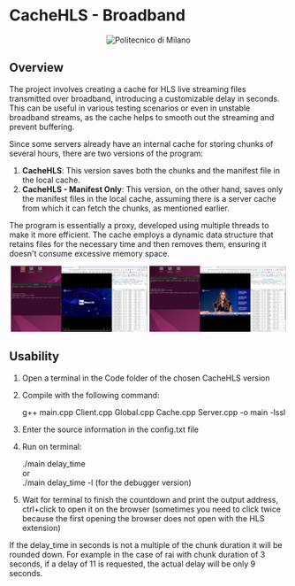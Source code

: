 # CacheHLS - Broadband

<p align="center">
    <img src="https://i.imgur.com/mPb3Qbd.gif" width="180" alt="Politecnico di Milano"/>
</p>

## Overview
The project involves creating a cache for HLS live streaming files transmitted over broadband, introducing a customizable delay in seconds. This can be useful in various testing scenarios or even in unstable broadband streams, as the cache helps to smooth out the streaming and prevent buffering.

Since some servers already have an internal cache for storing chunks of several hours, there are two versions of the program:

1. **CacheHLS**: This version saves both the chunks and the manifest file in the local cache.
2. **CacheHLS - Manifest Only**: This version, on the other hand, saves only the manifest files in the local cache, assuming there is a server cache from which it can fetch the chunks, as mentioned earlier.

The program is essentially a proxy, developed using multiple threads to make it more efficient. The cache employs a dynamic data structure that retains files for the necessary time and then removes them, ensuring it doesn't consume excessive memory space.

<p align="center">
	<a href="https://github.com/PietroValente/CacheHLS-thesis/blob/main/Images/CacheHLS.png"><img src="https://github.com/PietroValente/CacheHLS-thesis/blob/main/Images/CacheHLS.png" alt="" width="49%"></a>
	<a href="https://github.com/PietroValente/CacheHLS-thesis/blob/main/Images/CacheHLS%20-%20Manifest%20Only.png"><img src="https://github.com/PietroValente/CacheHLS-thesis/blob/main/Images/CacheHLS%20-%20Manifest%20Only.png" alt="" width="49%"></a>
</p>

## Usability
1. Open a terminal in the Code folder of the chosen CacheHLS version

2. Compile with the following command:

	g++ main.cpp Client.cpp Global.cpp Cache.cpp Server.cpp -o main -lssl  
	
3. Enter the source information in the config.txt file

4. Run on terminal:

	./main delay_time  
	or  
	./main delay_time -l (for the debugger version)
	
6. Wait for terminal to finish the countdown and print the output address, ctrl+click to open it on the browser (sometimes you need to click twice because the first opening the browser does not open with the HLS extension)

If the delay_time in seconds is not a multiple of the chunk duration it will be rounded down. For example in the case of rai with chunk duration of 3 seconds, if a delay of 11 is requested, the actual delay will be only 9 seconds.
